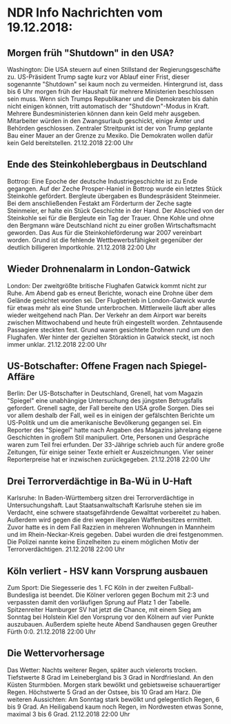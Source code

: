 # NDR Info Nachrichten vom 19.12.2018:


## Morgen früh "Shutdown" in den USA?
Washington:	Die USA steuern auf einen Stillstand der Regierungsgeschäfte zu. US-Präsident Trump sagte kurz vor Ablauf einer Frist, dieser sogenannte "Shutdown" sei kaum noch zu vermeiden. Hintergrund ist, dass bis 6 Uhr morgen früh der Haushalt für mehrere Ministerien beschlossen sein muss. Wenn sich Trumps Republikaner und die Demokraten bis dahin nicht einigen können, tritt automatisch der "Shutdown"-Modus in Kraft. Mehrere Bundesministerien können dann kein Geld mehr ausgeben. Mitarbeiter würden in den Zwangsurlaub geschickt, einige Ämter und Behörden geschlossen. Zentraler Streitpunkt ist der von Trump geplante Bau einer Mauer an der Grenze zu Mexiko. Die Demokraten wollen dafür kein Geld bereitstellen. 21.12.2018 22:00 Uhr 

## Ende des Steinkohlebergbaus in Deutschland
Bottrop:	Eine Epoche der deutsche Industriegeschichte ist zu Ende gegangen. Auf der Zeche Prosper-Haniel in Bottrop wurde ein letztes Stück Steinkohle gefördert. Bergleute übergaben es Bundespräsident Steinmeier. Bei dem anschließenden Festakt am Förderturm der Zeche sagte Steinmeier, er halte ein Stück Geschichte in der Hand. Der Abschied von der Steinkohle sei für die Bergleute ein Tag der Trauer. Ohne Kohle und ohne den Bergmann wäre Deutschland nicht zu einer großen Wirtschaftsmacht geworden. Das Aus für die Steinkohleförderung war 2007 vereinbart worden. Grund ist die fehlende Wettbewerbsfähigkeit gegenüber der deutlich billigeren Importkohle. 21.12.2018 22:00 Uhr 

## Wieder Drohnenalarm in London-Gatwick
London: Der zweitgrößte britische Flughafen Gatwick kommt nicht zur Ruhe. Am Abend gab es erneut Berichte, wonach eine Drohne über dem Gelände gesichtet worden sei. Der Flugbetrieb in London-Gatwick wurde für etwas mehr als eine Stunde unterbrochen. Mittlerweile läuft aber alles wieder weitgehend nach Plan. Der Verkehr an dem Airport war bereits zwischen Mittwochabend und heute früh eingestellt worden. Zehntausende Passagiere steckten fest. Grund waren gesichtete Drohnen rund um den Flughafen. Wer hinter der gezielten Störaktion in Gatwick steckt, ist noch immer unklar. 21.12.2018 22:00 Uhr 

## US-Botschafter: Offene Fragen nach Spiegel-Affäre
Berlin: Der US-Botschafter in Deutschland, Grenell, hat vom Magazin "Spiegel" eine unabhängige Untersuchung des jüngsten Betrugsfalls gefordert. Grenell sagte, der Fall bereite den USA große Sorgen. Dies sei vor allem  deshalb der Fall, weil es in einigen der gefälschten Berichte um US-Politik und um die amerikanische Bevölkerung gegangen sei. Ein Reporter des "Spiegel" hatte nach Angaben des Magazins jahrelang eigene Geschichten in großem Stil manipuliert. Orte, Personen und Gespräche waren zum Teil frei erfunden. Der 33-Jährige schrieb auch für andere große Zeitungen, für einige seiner Texte erhielt er Auszeichnungen. Vier seiner Reporterpreise hat er inzwischen zurückgegeben. 21.12.2018 22:00 Uhr 

## Drei Terrorverdächtige in Ba-Wü in U-Haft
Karlsruhe: In Baden-Württemberg sitzen drei Terrorverdächtige in Untersuchungshaft. Laut Staatsanwaltschaft Karlsruhe stehen sie im Verdacht, eine schwere staatsgefährdende Gewalttat vorbereitet zu haben. Außerdem wird gegen die drei wegen illegalen Waffenbesitzes ermittelt. Zuvor hatte es in dem Fall Razzien in mehreren Wohnungen in Mannheim und im Rhein-Neckar-Kreis gegeben. Dabei wurden die drei festgenommen. Die Polizei nannte keine Einzelheiten zu einem möglichen Motiv der Terrorverdächtigen. 21.12.2018 22:00 Uhr 

## Köln verliert - HSV kann Vorsprung ausbauen
Zum Sport:	Die Siegesserie des 1. FC Köln in der zweiten Fußball-Bundesliga ist beendet. Die Kölner verloren gegen Bochum mit 2:3 und verpassten damit den vorläufigen Sprung auf Platz 1 der Tabelle. Spitzenreiter Hamburger SV hat jetzt die Chance, mit einem Sieg am Sonntag bei Holstein Kiel den Vorsprung vor den Kölnern auf vier Punkte auszubauen. Außerdem spielte heute Abend Sandhausen gegen Greuther Fürth 0:0. 21.12.2018 22:00 Uhr 

## Die Wettervorhersage
Das Wetter:
Nachts weiterer Regen, später auch vielerorts trocken. Tiefstwerte 8 Grad im Leinebergland bis 3 Grad in Nordfriesland. An den Küsten Sturmböen. Morgen stark bewölkt und gebietsweise schauerartiger Regen. Höchstwerte 5 Grad an der Ostsee, bis 10 Grad am Harz. Die weiteren Aussichten: Am Sonntag stark bewölkt und gelegentlich Regen, 6 bis 9 Grad. An Heiligabend kaum noch Regen, im Nordwesten etwas Sonne, maximal 3 bis 6 Grad. 21.12.2018 22:00 Uhr 
